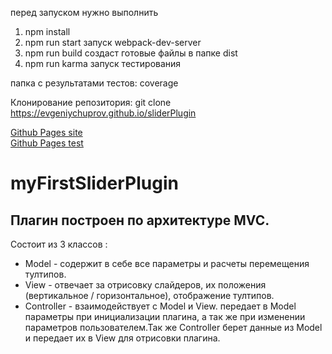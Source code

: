 перед запуском нужно выполнить

1. npm install
2. npm run start запуск webpack-dev-server
3. npm run build создаст готовые файлы в папке dist
4. npm run karma запуск тестирования

папка с результатами тестов: coverage

Клонирование репозитория: git clone https://evgeniychuprov.github.io/sliderPlugin

[Github Pages site](https://evgeniychuprov.github.io/sliderPlugin/dist/)  
[Github Pages test](https://evgeniychuprov.github.io/sliderPlugin/coverage/html/)

# myFirstSliderPlugin

## Плагин построен по архитектуре MVC.

Состоит из 3 классов :

- Model - содержит в себе все параметры и расчеты перемещения тултипов.
- View - отвечает за отрисовку слайдеров, их положения (вертикальное / горизонтальное), отображение тултипов.
- Controller - взаимодействует с Model и View. передает в Model параметры при инициализации плагина, а так же при изменении параметров пользователем.Так же Controller берет данные из Model и передает их в View для отрисовки плагина.

